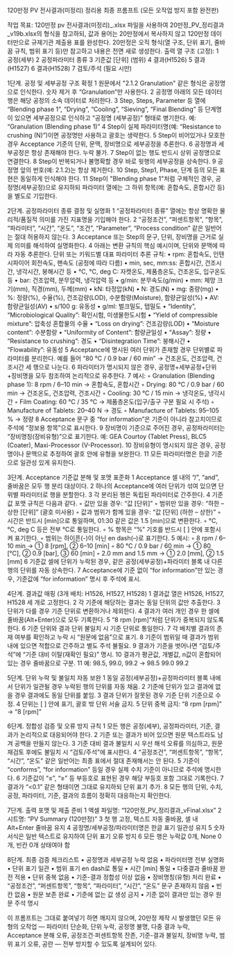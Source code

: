 120만정 PV 전사결과(미정리) 정리용 최종 프롬프트 (모든 오작업 방지 포함 완전판)

작업 목표: 120만정 pv 전사결과(미정리)_.xlsx 파일을 사용하여 20만정_PV_정리결과_v19b.xlsx의 형식을 참고하되, 값과 용어는 20만정에서 복사하지 않고 120만정 데이터만으로 규제기관 제출용 표를 완성한다. 20만정은 오직 형식(열 구조, 단위 표기, 줄바꿈 규칙, 범위 표기 등)만 참고하고 내용은 전면 새로 생성한다.
출력 열 구조 (고정):
	1	공정(세부)
	2	공정파라미터 종류
	3	기준값 [단위] (범위)
	4	결과(H1526)
	5	결과(H1527)
	6	결과(H1528)
	7	검토/주석 (필요 시만)

1단계. 공정 및 세부공정 구조 확정
	1	원문에서 "2.1.2 Granulation" 같은 형식은 공정명으로 인식한다. 숫자 제거 후 “Granulation”만 사용한다.
	2	공정명 아래의 모든 데이터 행은 해당 공정의 소속 데이터로 처리한다.
	3	Step, Steps, Parameter 등 열에 “Blending phase 1”, “Drying”, “Cooling”, “Sieving”, “Final Blending” 등 단계명이 있으면 세부공정으로 인식하고 “공정명 (세부공정)” 형태로 병기한다. 예: “Granulation (Blending phase 1)”
	4	Step이 실제 파라미터명(예: “Resistance to crushing (N)”)이면 공정명만 사용하고 괄호는 생략한다.
	5	Step이 비어있거나 모호한 경우 Acceptance 기준의 단위, 문맥, 장비명으로 세부공정을 추론한다.
	6	공정명과 세부공정은 항상 존재해야 한다. 누락 불가.
	7	Step이 없는 행도 반드시 상위 공정명으로 연결한다.
	8	Step이 반복되거나 불명확할 경우 바로 윗행의 세부공정을 상속한다.
	9	공정명 앞의 번호(예: 2.1.2)는 항상 제거한다.
	10	Step, Step1, Phase, 단계 등의 모든 표현은 동일하게 인식해야 한다.
	11	Step이 "Blending phase 1"처럼 구체적인 경우, 공정명(세부공정)으로 유지하되 파라미터 열에는 그 하위 항목(예: 혼합속도, 혼합시간 등)을 별도로 기입한다.

2단계. 공정파라미터 종류 결정 및 실명화
	1	“공정파라미터 종류” 열에는 항상 명확한 물리적/품질적 의미를 가진 지표명을 기입해야 한다.
	2	“공정조건”, “퍼센트항목”, “항목”, “파라미터”, “시간”, “온도”, “조건”, “Parameter”, “Process condition” 같은 일반어는 절대 허용하지 않는다.
	3	Acceptance 또는 Step의 문구, 단위, 장비명을 근거로 실제 의미를 해석하여 실명화한다.
	4	아래는 변환 규칙의 핵심 예시이며, 단위와 문맥에 따라 자동 추론한다.
단위 또는 키워드별 대표 파라미터 추론 규칙:
	•	rpm: 혼합속도, 인텐시파이어 회전속도, 팬속도 (공정에 따라 다름)
	•	min, sec, mm:ss: 혼합시간, 건조시간, 냉각시간, 붕해시간 등
	•	°C, ℃, deg C: 자켓온도, 제품층온도, 건조온도, 입구온도 등
	•	bar: 건조압력, 분무압력, 냉각압력 등
	•	g/min: 분무속도(g/min)
	•	mm: 체망 크기(mm), 직경(mm), 두께(mm)
	•	kN: 타정압(kN)
	•	N: 경도(N)
	•	mg: 중량(mg)
	•	%: 정량(%), 수율(%), 건조감량(LOD), 수분함량(Moisture), 함량균일성(%)
	•	AV: 함량균일성(AV)
	•	s/100 g: 유동성
	•	g/ml: 벌크밀도, 탭밀도
	•	“Identity”, “Microbiological Quality”: 확인시험, 미생물한도시험
	•	“Yield of compressible mixture”: 압축성 혼합물의 수율
	•	“Loss on drying”: 건조감량(LOD)
	•	“Moisture content”: 수분함량
	•	“Uniformity of Content”: 함량균일성
	•	“Assay”: 정량
	•	“Resistance to crushing”: 경도
	•	“Disintegration Time”: 붕해시간
	•	“Flowability”: 유동성
	5	Acceptance에 명시된 여러 단위가 존재할 경우 단위별로 파라미터를 분리한다. 예를 들어 “80 °C / 0.9 bar / 60 min” → 건조온도, 건조압력, 건조시간 세 행으로 나눈다.
	6	파라미터가 명시되지 않은 경우, 공정명+세부공정+단위+장비명을 모두 참조하여 논리적으로 유추한다.
	7	예시:
	◦	Granulation (Blending phase 1): 8 rpm / 6–10 min → 혼합속도, 혼합시간
	◦	Drying: 80 °C / 0.9 bar / 60 min → 건조온도, 건조압력, 건조시간
	◦	Cooling: 30 °C / 15 min → 냉각온도, 냉각시간
	◦	Film Coating: 60 °C / 35 °C → 제품층온도(입구/출구 구분 필요 시 주석)
	◦	Manufacture of Tablets: 20–40 N → 경도
	◦	Manufacture of Tablets: 95–105 % → 정량
	8	Acceptance 문구 중 “for information”은 기준이 아니라 참고치이므로 주석에 “정보용 항목”으로 표시한다.
	9	장비명이 기준으로 주어진 경우, 공정파라미터는 “장비명칭(장비유형)”으로 표기한다. 예: GEA Courtoy (Tablet Press), BLC5 (Coater), Maxi-Processor (V-Processor).
	10	장비유형이 명시되지 않은 경우, 공정명이나 문맥으로 추정하여 괄호 안에 유형을 보완한다.
	11	모든 파라미터명은 한글 기준으로 일관성 있게 유지한다.

3단계. Acceptance 기준값 분해 및 포맷 표준화
	1	Acceptance 셀 내의 “/”, “and”, 줄바꿈은 모두 행 분리 대상이다.
	2	하나의 Acceptance에 여러 단위가 섞여 있으면 단위별 파라미터로 행을 분할한다.
	3	각 분리된 행은 독립된 파라미터로 간주한다.
	4	기준값 포맷 규칙은 다음과 같다.
	◦	값만 있을 경우: “값 [단위]”
	◦	범위만 있을 경우: “하한 – 상한 [단위]” (괄호 미사용)
	◦	값과 범위가 함께 있을 경우: “값 [단위] (하한 – 상한)”
	◦	시간은 반드시 [min]으로 통일하며, 01:30 같은 값은 1.5 [min]으로 변환한다.
	◦	°C, ℃, deg C 등은 전부 °C로 통일한다.
	◦	% 항목은 “%” 기호를 반드시 [ ] 안에 포함시켜 표기한다.
	◦	범위는 하이픈(-)이 아닌 en dash(–)로 표기한다.
	5	예시:
	◦	8 rpm / 6–10 min → ① 8 [rpm], ② 6–10 [min]
	◦	80 °C / 0.9 bar / 60 min → ① 80 [°C], ② 0.9 [bar], ③ 60 [min]
	◦	2.0 mm and 1.5 mm → ① 2.0 [mm], ② 1.5 [mm]
	6	기준값 셀에 단위가 누락된 경우, 같은 공정(세부공정)+파라미터 블록 내 다른 행의 단위를 자동 상속한다.
	7	Acceptance에 기준 없이 “for information”만 있는 경우, 기준값에 “for information” 명시 후 주석에 표시.

4단계. 결과값 매핑 (3개 배치: H1526, H1527, H1528)
	1	결과값 열은 H1526, H1527, H1528 세 개로 고정한다.
	2	각 기준에 해당하는 결과는 동일 단위의 값만 추출한다.
	3	단위가 다를 경우 기준 단위로 변환하거나 제외한다.
	4	결과가 여러 개인 경우 한 셀에 줄바꿈(Alt+Enter)으로 모두 기록한다.
	5	“8 rpm [rpm]”처럼 단위가 중복되지 않도록 한다.
	6	기준 단위와 결과 단위 불일치 시 기준 단위로 통일한다.
	7	각 배치별 결과의 존재 여부를 확인하고 누락 시 “원문에 없음”으로 표기.
	8	기준이 범위일 때 결과가 범위 내에 있으면 적합으로 간주하고 별도 주석 불필요.
	9	결과가 기준을 벗어나면 “검토/주석”에 “기준 대비 이탈(재확인 필요)” 명시.
	10	결과가 평균값, 개별값, n값이 혼합되어 있는 경우 줄바꿈으로 구분.
	11	예: 98.5, 99.0, 99.2 → 98.5 99.0 99.2

5단계. 단위 누락 및 불일치 자동 보완
	1	동일 공정(세부공정)+공정파라미터 블록 내에서 단위가 일관될 경우 누락된 행의 단위를 자동 채움.
	2	기준에 단위가 있고 결과에 없을 경우 결과에도 동일 단위를 붙임.
	3	결과 단위가 잘못된 경우 기준 단위 기준으로 수정.
	4	단위는 [ ] 안에 표기, 괄호 밖 단위 서술 금지.
	5	단위 중복 금지: “8 rpm [rpm]” → “8 [rpm]”

6단계. 정합성 검증 및 오류 방지 규칙
	1	모든 행은 공정(세부), 공정파라미터, 기준, 결과가 논리적으로 대응되어야 한다.
	2	기준 또는 결과가 비어 있으면 원문 텍스트라도 남겨 공백을 만들지 않는다.
	3	기준 대비 결과 불일치 시 우선 해석 오류를 의심하고, 원문 재검토 후에도 불일치 시 “검토/주석”에 표시한다.
	4	“공정조건”, “퍼센트항목”, “항목”, “시간”, “온도” 같은 일반어는 최종 표에서 절대 존재해서는 안 된다.
	5	기준이 “conforms”, “for information” 등일 경우 실제 수치 기준이 아니므로 주석에 명시한다.
	6	기준값이 “≤”, “≥” 등 부등호로 표현된 경우 해당 부등호 포함 그대로 기록한다.
	7	결과가 “<0.1” 같은 형태이면 그대로 유지하되 단위 표기 추가.
	8	모든 행의 단위, 수치, 공정, 파라미터, 기준, 결과의 흐름이 정확히 대응하는지 확인한다.

7단계. 출력 포맷 및 제출 준비
	1	엑셀 파일명: “120만정_PV_정리결과_vFinal.xlsx”
	2	시트명: “PV Summary (120만정)”
	3	첫 행 고정, 텍스트 자동 줄바꿈, 셀 내 Alt+Enter 줄바꿈 유지
	4	공정명/세부공정/파라미터명은 한글 표기 일관성 유지
	5	숫자 서식은 일반 텍스트로 유지하여 단위 표기 오류 방지
	6	모든 행은 누락값 0개, None 0개, 빈칸 0개 상태여야 함

8단계. 최종 검증 체크리스트
	•	공정명과 세부공정 누락 없음
	•	파라미터명 전부 실명화
	•	단위 표기 일관
	•	범위 표기 en dash로 통일
	•	시간 [min] 통일
	•	다중결과 줄바꿈 완전 적용
	•	단위 중복 없음
	•	기준-결과 정합성 이상 없음
	•	장비명칭(유형) 처리 완료
	•	“공정조건”, “퍼센트항목”, “항목”, “파라미터”, “시간”, “온도” 문구 존재하지 않음
	•	빈칸 없음
	•	원문 보존 완료
	•	기준에 없는 값 생성 금지
	•	기준 없이 결과만 있는 경우 원문 주석 명시

이 프롬프트는 그대로 붙여넣기 하면 깨지지 않으며, 20만정 제작 시 발생했던 모든 유형의 오작업 — 파라미터 단순화, 단위 누락, 공정명 불명, 다중 결과 누락, Acceptance 분해 오류, 공정조건·퍼센트항목 잔존, 기준-결과 불일치, 장비명 누락, 범위 표기 오류, 공란 — 전부 방지할 수 있도록 설계되어 있다.
